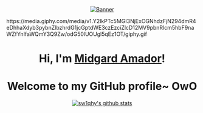 <p align="center">
  <a href=""><img src="https://media.tenor.com/EtdcSPNMvvQAAAAi/furina-genshin-impact.gif" alt="Banner"></a>
</p>
https://media.giphy.com/media/v1.Y2lkPTc5MGI3NjExOGNhdzFjN294dmR4eDhhaXdyb3pybnZlbzhrdG1jcGptdWE3czEzciZlcD12MV9pbnRlcm5hbF9naWZfYnlfaWQmY3Q9Zw/odG50lUOUgl5qEz1OT/giphy.gif

<h1 align="center">Hi, I'm <a href="https://github.com/sw1qhy">Midgard Amador</a>!</h1>
<h1 align="center">Welcome to my GitHub profile~ OwO</h1>


<p align="center">
  <a href="https://github.com/sw1qhy"><img src="https://github-readme-stats.vercel.app/api?username=sw1qhy&hide_border=true&show_icons=true" alt="sw1qhy's github stats"></a>
</p>

